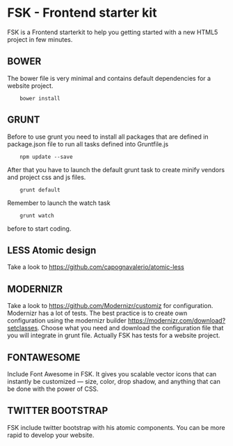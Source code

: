 FSK - Frontend starter kit
=========

FSK is a Frontend starterkit to help you getting started with a new HTML5 project in few minutes.

BOWER
-----

The bower file is very minimal and contains default dependencies for a website project.

```
    bower install
```

GRUNT
-----
Before to use grunt you need to install all packages that are defined in package.json file to run all tasks defined into Gruntfile.js
```
    npm update --save
```
After that you have to launch the default grunt task to create minify vendors and project css and js files.
```
    grunt default
```
Remember to launch the watch task
```
    grunt watch
```
before to start coding.

LESS Atomic design
------------------

Take a look to https://github.com/capognavalerio/atomic-less

MODERNIZR
---------
Take a look to https://github.com/Modernizr/customiz for configuration.
Modernizr has a lot of tests. The best practice is to create own configuration using the modernizr builder https://modernizr.com/download?setclasses. Choose what you need and download the configuration file that you will integrate in grunt file.
Actually FSK has tests for a website project.

FONTAWESOME
-----------
Include Font Awesome in FSK. It gives you scalable vector icons that can instantly be customized — size, color, drop shadow, and anything that can be done with the power of CSS.

TWITTER BOOTSTRAP
-----------
FSK include twitter bootstrap with his atomic components. You can be more rapid to develop your website.
